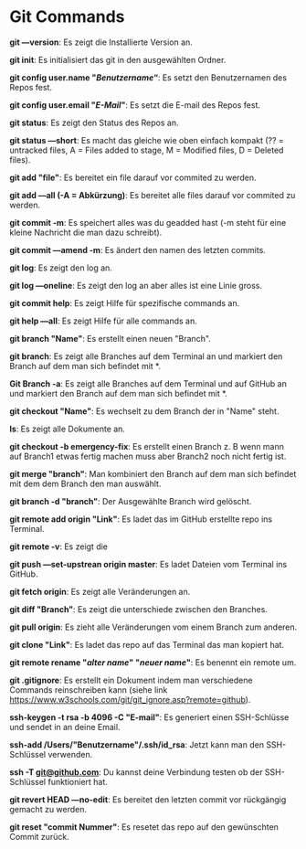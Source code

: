 <h1> Git Commands </h1>


**git —version**: Es zeigt die Installierte Version an.

**git init**: Es initialisiert das git in den ausgewählten Ordner.

**git config user.name "*Benutzername*“**: Es setzt den Benutzernamen des Repos fest.

**git config user.email "*E-Mail*"**: Es setzt die E-mail des Repos fest.

**git status**: Es zeigt den Status des Repos an.

**git status —short**: Es macht das gleiche wie oben einfach kompakt	(?? = untracked files, A = Files added to stage, M = Modified files, D = Deleted files).

**git add "file"**: Es bereitet ein file darauf vor commited zu werden.

**git add —all (-A = Abkürzung)**: Es bereitet alle files darauf vor commited zu werden.

**git commit -m**: Es speichert alles was du geadded hast (-m steht für eine kleine Nachricht die man dazu schreibt).

**git commit —amend -m**: Es ändert den namen des letzten commits.

**git log**: Es zeigt den log an.

**git log —oneline**: Es zeigt den log an aber alles ist eine Linie gross.

**git commit help**: Es zeigt Hilfe für spezifische commands an.

**git help —all**: Es zeigt Hilfe für alle commands an.

**git branch "Name"**: Es erstellt einen neuen "Branch".

**git branch**: Es zeigt alle Branches auf dem Terminal an und markiert den Branch auf dem man sich befindet mit *.

**Git Branch -a**: Es zeigt alle Branches auf dem Terminal und auf GitHub an und markiert den Branch auf dem man sich befindet mit *.

**git checkout "Name"**: Es wechselt zu dem Branch der in "Name" steht.

**ls**: Es zeigt alle Dokumente an.

**git checkout -b emergency-fix**: Es erstellt einen Branch z. B wenn mann auf Branch1 etwas fertig machen muss aber Branch2 noch nicht fertig ist.

**git merge "branch"**: Man kombiniert den Branch auf dem man sich befindet mit dem dem Branch den man auswählt.

**git branch -d "branch"**: Der Ausgewählte Branch wird gelöscht.

**git remote add origin "Link"**: Es ladet das im GitHub erstellte repo ins Terminal.

**git remote -v**:	Es zeigt die 

**git push —set-upstrean origin master**: Es ladet Dateien vom Terminal ins GitHub.

**git fetch origin**: Es zeigt alle Veränderungen an.

**git diff "Branch"**: Es zeigt die unterschiede zwischen den Branches.

**git pull origin**: Es zieht alle Veränderungen vom einem Branch zum anderen.

**git clone "Link"**: Es ladet das repo auf das Terminal das man kopiert hat.

**git remote rename "*alter name*" "*neuer name*"**: Es benennt ein remote um.

**git .gitignore**: Es erstellt ein Dokument indem man verschiedene Commands reinschreiben kann (siehe link https://www.w3schools.com/git/git_ignore.asp?remote=github).

**ssh-keygen -t rsa -b 4096 -C "E-mail"**: Es generiert einen SSH-Schlüsse und sendet in an deine Email.

**ssh-add /Users/"Benutzername"/.ssh/id_rsa**: Jetzt kann man den SSH-Schlüssel verwenden.

**ssh -T git@github.com**: Du kannst deine Verbindung testen ob der SSH-Schlüssel funktioniert hat.

**git revert HEAD —no-edit**: Es bereitet den letzten commit vor rückgängig gemacht zu werden.

**git reset "commit Nummer"**: Es resetet das repo auf den gewünschten Commit zurück.

